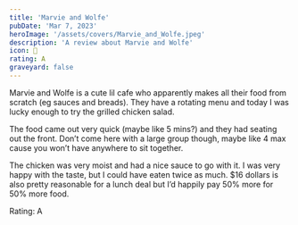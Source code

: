 ```yaml
---
title: 'Marvie and Wolfe'
pubDate: 'Mar 7, 2023'
heroImage: '/assets/covers/Marvie_and_Wolfe.jpeg'
description: 'A review about Marvie and Wolfe'
icon: 🐺
rating: A
graveyard: false
---
```


Marvie and Wolfe is a cute lil cafe who apparently makes all their food from scratch (eg sauces and breads). They have a rotating menu and today I was lucky enough to try the grilled chicken salad.

The food came out very quick (maybe like 5 mins?) and they had seating out the front. Don’t come here with a large group though, maybe like 4 max cause you won’t have anywhere to sit together.

The chicken was very moist and had a nice sauce to go with it. I was very happy with the taste, but I could have eaten twice as much. $16 dollars is also pretty reasonable for a lunch deal but I’d happily pay 50% more for 50% more food.

Rating: A
